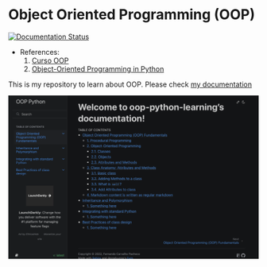 # Object Oriented Programming (OOP) 

[![Documentation Status](https://readthedocs.org/projects/oop-learning/badge/?version=latest)](https://oop-learning.readthedocs.io/en/latest/?badge=latest)

+ References:
  1. [Curso OOP](https://henriquebastos.nutror.com/curso/6152129344fcd42f1322ec2c667c1a1a93b3873d/orientacao-a-objetos-na-pratica/aula/3895758)
  2. [Object-Oriented Programming in Python](https://app.datacamp.com/learn/courses/object-oriented-programming-in-python)


This is my repository to learn about OOP. Please check [my documentation](https://oop-learning.readthedocs.io/en/latest/)


[![webpage](docs/source/_static/webpage.png)](https://github.com/fcarvalhopacheco/oop/blob/main/docs/source/_static/webpage.png)